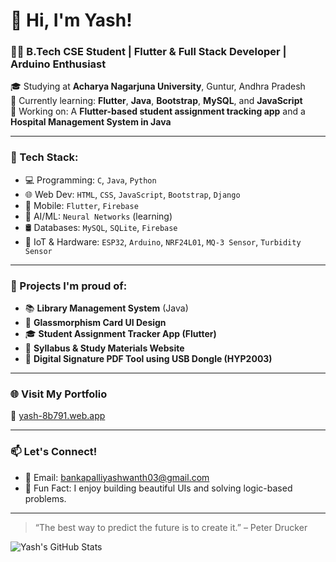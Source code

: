 # 👋 Hi, I'm Yash!

### 🧑‍💻 B.Tech CSE Student | Flutter & Full Stack Developer | Arduino Enthusiast  
🎓 Studying at **Acharya Nagarjuna University**, Guntur, Andhra Pradesh  
🌱 Currently learning: **Flutter**, **Java**, **Bootstrap**, **MySQL**, and **JavaScript**  
🔭 Working on: A **Flutter-based student assignment tracking app** and a **Hospital Management System in Java**

---

### 🚀 Tech Stack:
- 💻 Programming: `C`, `Java`, `Python`
- 🌐 Web Dev: `HTML`, `CSS`, `JavaScript`, `Bootstrap`, `Django`
- 📱 Mobile: `Flutter`, `Firebase`
- 🧠 AI/ML: `Neural Networks` (learning)
- 🛢️ Databases: `MySQL`, `SQLite`, `Firebase`
- 📡 IoT & Hardware: `ESP32`, `Arduino`, `NRF24L01`, `MQ-3 Sensor`, `Turbidity Sensor`

---

### 🧰 Projects I'm proud of:
- 📚 **Library Management System** (Java)
- 📄 **Glassmorphism Card UI Design**
- 🎓 **Student Assignment Tracker App (Flutter)**
- 📖 **Syllabus & Study Materials Website**
- 🔏 **Digital Signature PDF Tool using USB Dongle (HYP2003)**

---

### 🌐 Visit My Portfolio
🔗 [yash-8b791.web.app](https://yash-8b791.web.app/)

---

### 📫 Let's Connect!
- 💌 Email: [bankapalliyashwanth03@gmail.com](mailto:bankapalliyashwanth03@gmail.com)
- 🌟 Fun Fact: I enjoy building beautiful UIs and solving logic-based problems.

---

> “The best way to predict the future is to create it.” – Peter Drucker

![Yash's GitHub Stats](https://github-readme-stats.vercel.app/api?username=BankapalliYashwanth&show_icons=true&theme=tokyonight)

